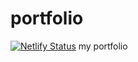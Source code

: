 # portfolio

[![Netlify Status](https://api.netlify.com/api/v1/badges/25ac81ca-2b03-485b-82bc-c55c8fd343c7/deploy-status)](https://app.netlify.com/sites/danyls-ngongang/deploys)
my portfolio
